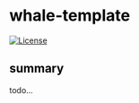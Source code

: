 # <font color="black">whale-template</font>

[![License](https://img.shields.io/badge/license-Apache%202-4EB1BA.svg)](https://www.apache.org/licenses/LICENSE-2.0.html)

## <font color="black">summary</font>

todo...

